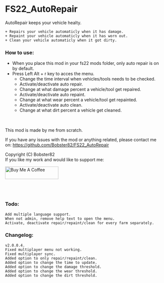 # FS22_AutoRepair
AutoRepair keeps your vehicle healty.

    + Repairs your vehicle automaticly when it has damage.
    + Repaint your vehicle automaticly when it has worn out.
    + Clean your vehicle automaticly when it got dirty.

### How to use:
* When you place this mod in your fs22 mods folder, only auto repair is on by default.
* Press Left Alt + r key to acces the menu.
    * Change the time interval when vehicles/tools needs to be checked.
    * Activate/deactivate auto repair.
    * Change at what damage percent a vehicle/tool get repaired.
    * Activate/deactivate auto repaint.
    * Change at what wear percent a vehicle/tool get repainted.
    * Activate/deactivate auto clean.
    * Change at what dirt percent a vehicle get cleaned.

<br></br>
This mod is made by me from scratch.

If you have any issues with the mod or anything related, please contact me on:
https://github.com/Bobster82/FS22_AutoRepair

Copyright (C) Bobster82<br>
If you like my work and would like to support me:</br>

<a href="https://www.buymeacoffee.com/Bobster82" target="_blank"><img src="https://cdn.buymeacoffee.com/buttons/default-blue.png" alt="Buy Me A Coffee" height="41" width="174"></a>

<br></br>

### Todo:
    Add multiple language support.
    When not admin, remove help text to open the menu.
    Activate, deactivate repair/repaint/clean for every farm separately.

### Changelog:

    v2.0.0.4.
    Fixed multiplayer menu not working.
    Fixed multiplayer sync.
    Added option to only repair/repaint/clean.
    Added option to change the time to update.
    Added option to change the damage threshold.
    Added option to change the wear threshold.
    Added option to change the dirt threshold.
<br></br>
    